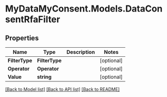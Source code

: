 # MyDataMyConsent.Models.DataConsentRfaFilter

## Properties

Name | Type | Description | Notes
------------ | ------------- | ------------- | -------------
**FilterType** | **FilterType** |  | [optional] 
**Operator** | **Operator** |  | [optional] 
**Value** | **string** |  | [optional] 

[[Back to Model list]](../README.md#documentation-for-models) [[Back to API list]](../README.md#documentation-for-api-endpoints) [[Back to README]](../README.md)


